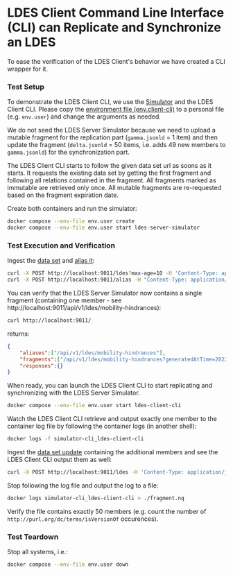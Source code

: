 # LDES Client Command Line Interface (CLI) can Replicate and Synchronize an LDES
To ease the verification of the LDES Client's behavior we have created a CLI wrapper for it.

### Test Setup
To demonstrate the LDES Client CLI, we use the [Simulator](../../ldes-server-simulator/README.md) and the LDES Client CLI. Please copy the [environment file (env.client-cli)](./env.client-cli) to a personal file (e.g. `env.user`) and change the arguments as needed.

We do not seed the LDES Server Simulator because we need to upload a mutable fragment for the replication part (`gamma.jsonld` = 1 item) and then update the fragment (`delta.jsonld` = 50 items, i.e. adds 49 new members to `gamma.jsonld`) for the synchronization part.

The LDES Client CLI starts to follow the given data set url as soons as it starts. It requests the existing data set by getting the first fragment and following all relations contained in the fragment. All fragments marked as immutable are retrieved only once. All mutable fragments are re-requested based on the fragment expiration date.

Create both containers and run the simulator:
```bash
docker compose --env-file env.user create
docker compose --env-file env.user start ldes-server-simulator
```

### Test Execution and Verification
Ingest the [data set](./data/gamma.jsonld) and [alias it](./create-alias.json):
```bash
curl -X POST http://localhost:9011/ldes?max-age=10 -H 'Content-Type: application/json-ld' -d '@data/gamma.jsonld'
curl -X POST http://localhost:9011/alias -H "Content-Type: application/json" -d '@create-alias.json'
```

You can verify that the LDES Server Simulator now contains a single fragment (containing one member - see http://localhost:9011/api/v1/ldes/mobility-hindrances):
```bash
curl http://localhost:9011/
```
returns:
```json
{
    "aliases":["/api/v1/ldes/mobility-hindrances"],
    "fragments":["/api/v1/ldes/mobility-hindrances?generatedAtTime=2022-06-03T07:58:29.2Z"],
    "responses":{}
}
```

When ready, you can launch the LDES Client CLI to start replicating and synchronizing with the LDES Server Simulator.
```bash
docker compose --env-file env.user start ldes-client-cli
```

Watch the LDES Client CLI retrieve and output exactly one member to the container log file by following the container logs (in another shell):
```bash
docker logs -f simulator-cli_ldes-client-cli
```

Ingest the [data set update](./data/delta.jsonld) containing the additional members and see the LDES Client CLI output them as well:
```bash
curl -X POST http://localhost:9011/ldes -H 'Content-Type: application/json-ld' -d '@data/delta.jsonld'
```

Stop following the log file and output the log to a file:
```bash
docker logs simulator-cli_ldes-client-cli > ./fragment.nq
```

Verify the file contains exactly 50 members (e.g. count the number of `http://purl.org/dc/terms/isVersionOf` occurences).

### Test Teardown
Stop all systems, i.e.:
```bash
docker compose --env-file env.user down
```
